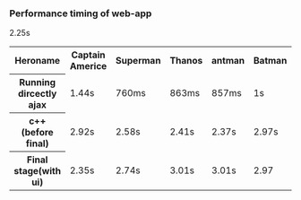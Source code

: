 ### Performance timing of web-app ###

<table>
<tr><th>Heroname</th><th>Captain Americe</th><th>Superman</th><th>Thanos</th><th>antman</th><th>Batman</th><th>UNKNOWN</th></tr>
<tr rowspan=3><th>Running dircectly ajax</th><td>1.44s</td><td>760ms</td><td>863ms</td><td>857ms</td><td>1s</td><td>1.12s</td></tr>
<tr rowspan=3><th>c++(before final)</th><td>2.92s</td><td>2.58s</td><td>2.41s</td><td>2.37s</td>2.25s<td>2.97s</td><td>2.12s</td></tr>
<tr rowspan=3><th>Final stage(with ui)</th><td>2.35s</td><td>2.74s</td><td>3.01s</td><td>3.01s</td><td>2.97</td><td>2.45s</td></tr>
</table>
